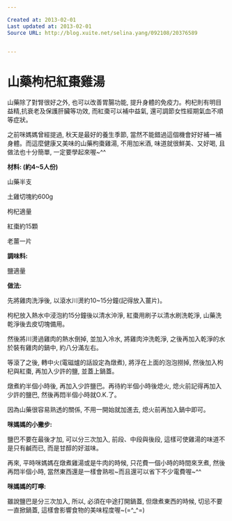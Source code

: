 ```yaml
---

Created at: 2013-02-01
Last updated at: 2013-02-01
Source URL: http://blog.xuite.net/selina.yang/092108/20376589


---
```


# 山藥枸杞紅棗雞湯


山藥除了對腎很好之外, 也可以改善胃腸功能, 提升身體的免疫力。枸杞則有明目益精,抗衰老及保護肝臟等功效, 而紅棗可以補中益氣, 還可調節女性經期氣血不順等症狀。

之前咪媽媽曾經提過, 秋天是最好的養生季節, 當然不能錯過這個機會好好補一補身體。而這麼健康又美味的山藥枸棗雞湯, 不用加米酒, 味道就很鮮美、又好喝, 且做法也十分簡單, 一定要學起來喔~^^

**材料: (約4~5人份)**

山藥半支

土雞切塊約600g

枸杞適量

紅棗約15顆

老薑一片

**調味料:**

鹽適量

**做法:**

先將雞肉洗淨後, 以滾水川燙約10~15分鐘(記得放入薑片)。

枸杞放入熱水中浸泡約15分鐘後以清水沖淨, 紅棗用刷子以清水刷洗乾淨, 山藥洗乾淨後去皮切塊備用。

然後將川燙過雞肉的熱水倒掉, 並加入冷水, 將雞肉沖洗乾淨, 之後再加入乾淨的水於裝有雞肉的鍋中, 約八分滿左右。

等滾了之後, 轉中火(電磁爐的話設定為燉煮), 將浮在上面的泡泡撈掉, 然後加入枸杞與紅棗, 再加入少許的鹽, 並蓋上鍋蓋。

燉煮約半個小時後, 再加入少許鹽巴。再待約半個小時後熄火, 熄火前記得再加入少許的鹽巴, 然後再悶半個小時就O.K.了。

因為山藥很容易熟透的關係, 不用一開始就加進去, 熄火前再加入鍋中即可。

**咪媽媽的小撇步:**

鹽巴不要在最後才加, 可以分三次加入, 前段、中段與後段, 這樣可使雞湯的味道不是只有鹹而已, 而是甘醇的好滋味。

再來, 平時咪媽媽在燉煮雞湯或是牛肉的時候, 只花費一個小時的時間來烹煮, 然後再悶半個小時, 當然東西還是一樣會熟啦~而且還可以省下不少電費喔~^^

**咪媽媽的叮嚀:**

雖說鹽巴是分三次加入, 所以, 必須在中途打開鍋蓋, 但燉煮東西的時候, 切忌不要一直掀鍋蓋, 這樣會影響食物的美味程度喔~(=^\_^=)

